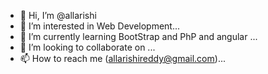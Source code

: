 - 👋 Hi, I’m @allarishi
- 👀 I’m interested in Web Development...
- 🌱 I’m currently learning BootStrap and PhP and angular ...
- 💞️ I’m looking to collaborate on ...
- 📫 How to reach me  (allarishireddy@gmail.com)...

<!---
allarishi/allarishi is a ✨ special ✨ repository because its `README.md` (this file) appears on your GitHub profile.
You can click the Preview link to take a look at your changes.
--->
